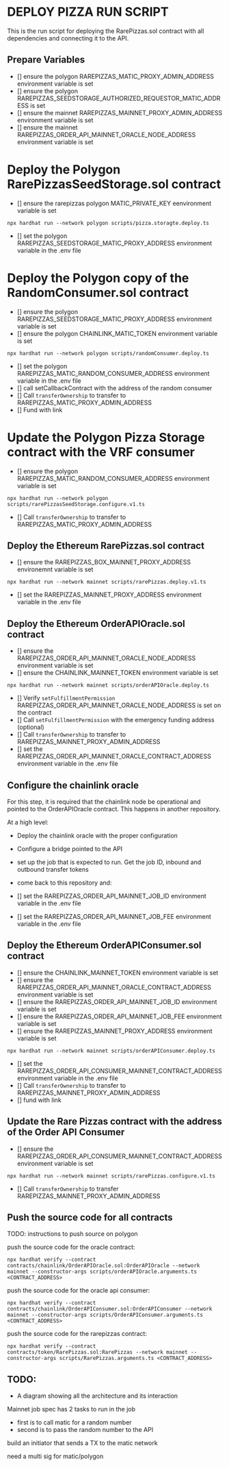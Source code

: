 # DEPLOY PIZZA RUN SCRIPT

This is the run script for deploying the RarePizzas.sol contract with all dependencies and connecting it to the API.

## Prepare Variables

- [] ensure the polygon RAREPIZZAS_MATIC_PROXY_ADMIN_ADDRESS environment variable is set
- [] ensure the polygon RAREPIZZAS_SEEDSTORAGE_AUTHORIZED_REQUESTOR_MATIC_ADDRESS is set
- [] ensure the mainnet RAREPIZZAS_MAINNET_PROXY_ADMIN_ADDRESS environment variable is set
- [] ensure the mainnet RAREPIZZAS_ORDER_API_MAINNET_ORACLE_NODE_ADDRESS environment variable is set

# Deploy the Polygon RarePizzasSeedStorage.sol contract

- [] ensure the rarepizzas polygon MATIC_PRIVATE_KEY eenvironment variable is set

`npx hardhat run --network polygon scripts/pizza.storagte.deploy.ts`

- [] set the polygon RAREPIZZAS_SEEDSTORAGE_MATIC_PROXY_ADDRESS environment variable in the .env file

# Deploy the Polygon copy of the RandomConsumer.sol contract

- [] ensure the polygon RAREPIZZAS_SEEDSTORAGE_MATIC_PROXY_ADDRESS environment variable is set
- [] ensure the polygon CHAINLINK_MATIC_TOKEN environment variable is set

`npx hardhat run --network polygon scripts/randomConsumer.deploy.ts`

- [] set the polygon RAREPIZZAS_MATIC_RANDOM_CONSUMER_ADDRESS environment variable in the .env file
- [] call setCallbackContract with the address of the random consumer
- [] Call `transferOwnership` to transfer to RAREPIZZAS_MATIC_PROXY_ADMIN_ADDRESS
- [] Fund with link

# Update the Polygon Pizza Storage contract with the VRF consumer

- [] ensure the polygon RAREPIZZAS_MATIC_RANDOM_CONSUMER_ADDRESS environment variable is set

`npx hardhat run --network polygon scripts/rarePizzasSeedStorage.configure.v1.ts`

- [] Call `transferOwnership` to transfer to RAREPIZZAS_MATIC_PROXY_ADMIN_ADDRESS

## Deploy the Ethereum RarePizzas.sol contract

- [] ensure the RAREPIZZAS_BOX_MAINNET_PROXY_ADDRESS environemnt variable is set

`npx hardhat run --network mainnet scripts/rarePizzas.deploy.v1.ts`

- [] set the RAREPIZZAS_MAINNET_PROXY_ADDRESS environment variable in the .env file

## Deploy the Ethereum OrderAPIOracle.sol contract

- [] ensure the RAREPIZZAS_ORDER_API_MAINNET_ORACLE_NODE_ADDRESS environment variable is set
- [] ensure the CHAINLINK_MAINNET_TOKEN environment variable is set

`npx hardhat run --network mainnet scripts/orderAPIOracle.deploy.ts`

- [] Verify `setFulfillmentPermission` RAREPIZZAS_ORDER_API_MAINNET_ORACLE_NODE_ADDRESS is set on the contract
- [] Call `setFulfillmentPermission` with the emergency funding address (optional)
- [] Call `transferOwnership` to transfer to RAREPIZZAS_MAINNET_PROXY_ADMIN_ADDRESS
- [] set the RAREPIZZAS_ORDER_API_MAINNET_ORACLE_CONTRACT_ADDRESS environment variable in the .env file

## Configure the chainlink oracle

For this step, it is required that the chainlink node be operational and pointed to the OrderAPIOracle contract. This happens in another repository.

At a high level:

- Deploy the chainlink oracle with the proper configuration
- Configure a bridge pointed to the API
- set up the job that is expected to run. Get the job ID, inbound and outbound transfer tokens
- come back to this repository and:

- [] set the RAREPIZZAS_ORDER_API_MAINNET_JOB_ID environment variable in the .env file
- [] set the RAREPIZZAS_ORDER_API_MAINNET_JOB_FEE environment variable in the .env file

## Deploy the Ethereum OrderAPIConsumer.sol contract

- [] ensure the CHAINLINK_MAINNET_TOKEN environment variable is set
- [] ensure the RAREPIZZAS_ORDER_API_MAINNET_ORACLE_CONTRACT_ADDRESS environment variable is set
- [] ensure the RAREPIZZAS_ORDER_API_MAINNET_JOB_ID environment variable is set
- [] ensure the RAREPIZZAS_ORDER_API_MAINNET_JOB_FEE environment variable is set
- [] ensure the RAREPIZZAS_MAINNET_PROXY_ADDRESS environment variable is set

`npx hardhat run --network mainnet scripts/orderAPIConsumer.deploy.ts`

- [] set the RAREPIZZAS_ORDER_API_CONSUMER_MAINNET_CONTRACT_ADDRESS environment variable in the .env file
- [] Call `transferOwnership` to transfer to RAREPIZZAS_MAINNET_PROXY_ADMIN_ADDRESS
- [] fund with link

## Update the Rare Pizzas contract with the address of the Order API Consumer

- [] ensure the RAREPIZZAS_ORDER_API_CONSUMER_MAINNET_CONTRACT_ADDRESS environment variable is set

`npx hardhat run --network mainnet scripts/rarePizzas.configure.v1.ts`

- [] Call `transferOwnership` to transfer RAREPIZZAS_MAINNET_PROXY_ADMIN_ADDRESS

## Push the source code for all contracts

TODO: instructions to push source on polygon

push the source code for the oracle contract:

`npx hardhat verify --contract contracts/chainlink/OrderAPIOracle.sol:OrderAPIOracle --network mainnet --constructor-args scripts/orderAPIOracle.arguments.ts <CONTRACT_ADDRESS>`

push the source code for the oracle api consumer:

`npx hardhat verify --contract contracts/chainlink/OrderAPIConsumer.sol:OrderAPIConsumer --network mainnet --constructor-args scripts/OrderAPIConsumer.arguments.ts <CONTRACT_ADDRESS>`

push the source code for the rarepizzas contract:

`npx hardhat verify --contract contracts/token/RarePizzas.sol:RarePizzas --network mainnet --constructor-args scripts/RarePizzas.arguments.ts <CONTRACT_ADDRESS>`

## TODO:

- A diagram showing all the architecture and its interaction

Mainnet job spec has 2 tasks to run in the job

- first is to call matic for a random number
- second is to pass the random number to the API

build an initiator that sends a TX to the matic network

need a multi sig for matic/polygon
